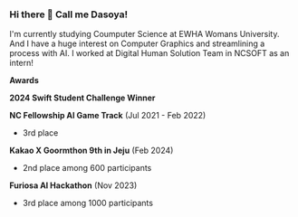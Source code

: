 ### Hi there 👋 Call me Dasoya! 

I'm currently studying Coumputer Science at EWHA Womans University.
And I have a huge interest on Computer Graphics and streamlining a process with AI. 
I worked at Digital Human Solution Team in NCSOFT as an intern!


**Awards**

**2024 Swift Student Challenge Winner** 

**NC Fellowship AI Game Track** (Jul 2021 - Feb 2022)
- 3rd place

**Kakao X Goormthon 9th in Jeju** (Feb 2024)

- 2nd place among 600 participants

**Furiosa AI Hackathon** (Nov 2023)

- 3rd place among 1000 participants





<!--
**dasoya/dasoya** is a ✨ _special_ ✨ repository because its `README.md` (this file) appears on your GitHub profile.

Here are some ideas to get you started:

- 🔭 I’m currently working on ...
- 🌱 I’m currently learning ...
- 👯 I’m looking to collaborate on ...
- 🤔 I’m looking for help with ...
- 💬 Ask me about ...
- 📫 How to reach me: ...
- 😄 Pronouns: ...
- ⚡ Fun fact: ...
-->

